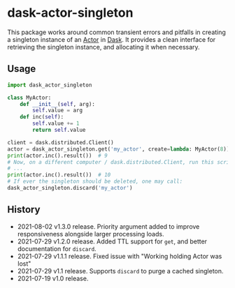 dask-actor-singleton
====================

This package works around common transient errors and pitfalls in creating a singleton instance of an [Actor](https://distributed.dask.org/en/latest/actors.html) in [Dask](https://docs.dask.org/en/latest/). It provides a clean interface for retrieving the singleton instance, and allocating it when necessary.

Usage
-----

```python
import dask_actor_singleton

class MyActor:
    def __init__(self, arg):
        self.value = arg
    def inc(self):
        self.value += 1
        return self.value

client = dask.distributed.Client()
actor = dask_actor_singleton.get('my_actor', create=lambda: MyActor(8))
print(actor.inc().result())  # 9
# Now, on a different computer / dask.distributed.Client, run this script again:
# ...
print(actor.inc().result())  # 10
# If ever the singleton should be deleted, one may call:
dask_actor_singleton.discard('my_actor')
```

History
-------
* 2021-08-02 v1.3.0 release. Priority argument added to improve responsiveness alongside larger processing loads.
* 2021-07-29 v1.2.0 release. Added TTL support for `get`, and better documentation for `discard`.
* 2021-07-29 v1.1.1 release. Fixed issue with "Working holding Actor was lost"
* 2021-07-29 v1.1 release. Supports `discard` to purge a cached singleton.
* 2021-07-19 v1.0 release.

